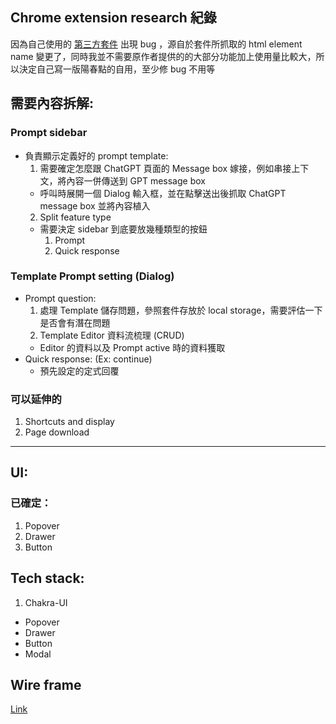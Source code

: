 ## Chrome extension research 紀錄
 因為自己使用的 [第三方套件](https://github.com/JiaHongL/Chat-GPT-Custom-Prompt-Extension) 出現 bug ，源自於套件所抓取的 html element name 變更了，同時我並不需要原作者提供的的大部分功能加上使用量比較大，所以決定自己寫一版陽春點的自用，至少修 bug 不用等
## 需要內容拆解:
### Prompt sidebar
- 負責顯示定義好的 prompt template:
  1.  需要確定怎麼跟 ChatGPT 頁面的 Message box 嫁接，例如串接上下文，將內容一併傳送到 GPT message box
    - 呼叫時展開一個 Dialog 輸入框，並在點擊送出後抓取 ChatGPT message box 並將內容植入
  2.  Split feature type
    - 需要決定 sidebar 到底要放幾種類型的按鈕
      1. Prompt
      2. Quick response
### Template Prompt setting (Dialog)
- Prompt question:
  1.  處理 Template 儲存問題，參照套件存放於 local storage，需要評估一下是否會有潛在問題
  2.  Template Editor 資料流梳理 (CRUD)
    - Editor 的資料以及 Prompt active 時的資料獲取
- Quick response: (Ex: continue)
  - 預先設定的定式回覆
### 可以延伸的
1. Shortcuts and display
2. Page download
---
## UI:
### 已確定：
1. Popover
2. Drawer
3. Button
## Tech stack:
1. Chakra-UI
  - Popover
  - Drawer
  - Button
  - Modal

## Wire frame
[Link](https://whimsical.com/chatgpt-assistant-KgPJc77uSy8UtyDuRmmi67)